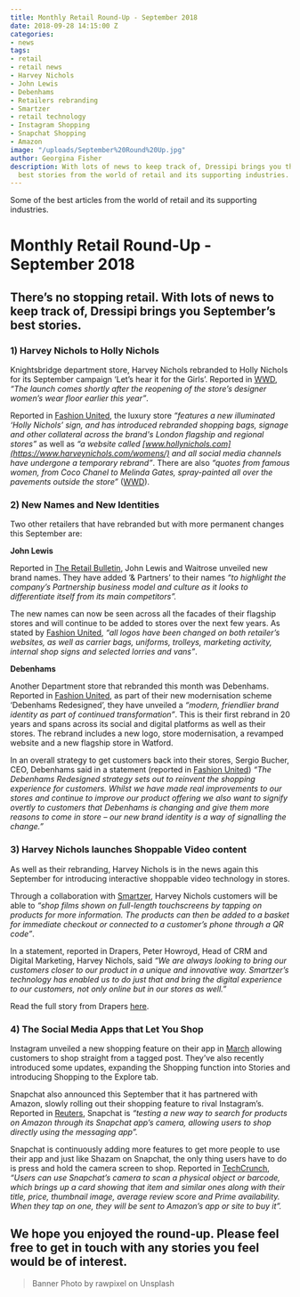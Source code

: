 ```yaml
---
title: Monthly Retail Round-Up - September 2018
date: 2018-09-28 14:15:00 Z
categories:
- news
tags:
- retail
- retail news
- Harvey Nichols
- John Lewis
- Debenhams
- Retailers rebranding
- Smartzer
- retail technology
- Instagram Shopping
- Snapchat Shopping
- Amazon
image: "/uploads/September%20Round%20Up.jpg"
author: Georgina Fisher
description: With lots of news to keep track of, Dressipi brings you this month's
  best stories from the world of retail and its supporting industries.
---
```


Some of the best articles from the world of retail and its supporting industries.

# Monthly Retail Round-Up - September 2018

## There’s no stopping retail. With lots of news to keep track of, Dressipi brings you September’s best stories.

### 1) Harvey Nichols to Holly Nichols

Knightsbridge department store, Harvey Nichols rebranded to Holly Nichols for its September campaign ‘Let’s hear it for the Girls’. Reported in [WWD](https://wwd.com/fashion-news/fashion-scoops/harvey-nichols-renamed-holly-nichols-1202782361/), *“The launch comes shortly after the reopening of the store’s designer women’s wear floor earlier this year”*.

Reported in [Fashion United](https://fashionunited.uk/news/retail/harvey-nichols-rebrands-as-holly-nichols-for-september/2018090438645), the luxury store *“features a new illuminated ‘Holly Nichols’ sign, and has introduced rebranded shopping bags, signage and other collateral across the brand's London flagship and regional stores”* as well as *“a website called [www.hollynichols.com](https://www.harveynichols.com/womens/) and all social media channels have undergone a temporary rebrand”*. There are also *“quotes from famous women, from Coco Chanel to Melinda Gates, spray-painted all over the pavements outside the store”* ([WWD](https://wwd.com/fashion-news/fashion-scoops/harvey-nichols-renamed-holly-nichols-1202782361/)).

### 2) New Names and New Identities

Two other retailers that have rebranded but with more permanent changes this September are:

**John Lewis**

Reported in [The Retail Bulletin](https://www.theretailbulletin.com/news/john-lewis-and-waitrose-unveil-new-brand-names-04-09-18/), John Lewis and Waitrose unveiled new brand names. They have added ‘& Partners’ to their names *“to highlight the company’s Partnership business model and culture as it looks to differentiate itself from its main competitors”.*

The new names can now be seen across all the facades of their flagship stores and will continue to be added to stores over the next few years. As stated by [Fashion United](https://fashionunited.uk/news/retail/john-lewis-adds-partners-as-part-of-rebrand/2018090438644), *“all logos have been changed on both retailer’s websites, as well as carrier bags, uniforms, trolleys, marketing activity, internal shop signs and selected lorries and vans”*. 

**Debenhams**

Another Department store that rebranded this month was Debenhams. Reported in [Fashion United](https://fashionunited.uk/news/retail/debenhams-launches-new-brand-identity/2018090438649), as part of their new modernisation scheme ‘Debenhams Redesigned’, they have unveiled a *“modern, friendlier brand identity as part of continued transformation”*. This is their first rebrand in 20 years and spans across its social and digital platforms as well as their stores. The rebrand includes a new logo, store modernisation, a revamped website and a new flagship store in Watford.

In an overall strategy to get customers back into their stores, Sergio Bucher, CEO, Debenhams said in a statement (reported in [Fashion United](https://fashionunited.uk/news/retail/debenhams-launches-new-brand-identity/2018090438649)) *“The Debenhams Redesigned strategy sets out to reinvent the shopping experience for customers. Whilst we have made real improvements to our stores and continue to improve our product offering we also want to signify overtly to customers that Debenhams is changing and give them more reasons to come in store – our new brand identity is a way of signalling the change.”*

### 3) Harvey Nichols launches Shoppable Video content

As well as their rebranding, Harvey Nichols is in the news again this September for introducing interactive shoppable video technology in stores.

Through a collaboration with [Smartzer](https://www.smartzer.com/), Harvey Nichols customers will be able to *“shop films shown on full-length touchscreens by tapping on products for more information. The products can then be added to a basket for immediate checkout or connected to a customer’s phone through a QR code”*. 

In a statement, reported in Drapers, Peter Howroyd, Head of CRM and Digital Marketing, Harvey Nichols, said *“We are always looking to bring our customers closer to our product in a unique and innovative way. Smartzer’s technology has enabled us to do just that and bring the digital experience to our customers, not only online but in our stores as well.”*

Read the full story from Drapers [here](https://www.drapersonline.com/7032214.article?utm_source=newsletter&utm_medium=email&utm_campaign=DR_EditorialNewsletters.Reg:%20Send%20-%20Daily%20News&mkt_tok=eyJpIjoiTTJJelltSTJORFpqTW1GayIsInQiOiJKRURUZlFzNFFsUmdmNk9hMXFSalJEVEVXSXVrelRQRktFaEhSV0JrZEJJaVhiRlArZW9kcWtpeTY0SVwvMk51VlAxMzJ0ZFhrYm03QUJuRmZQY256TmgyYys0WnFQR0tTUXJIdkZjXC9jU0pYMHNVckljYndNQmcyY2dVckhRaTl1In0%3D).

### 4) The Social Media Apps that Let You Shop

Instagram unveiled a new shopping feature on their app in [March](https://dressipi.com/blog/monthly-retail-round-up-march-2018/) allowing customers to shop straight from a tagged post. They’ve also recently introduced some updates, expanding the Shopping function into Stories and introducing Shopping to the Explore tab.

Snapchat also announced this September that it has partnered with Amazon, slowly rolling out their shopping feature to rival Instagram’s. Reported in [Reuters](https://www.reuters.com/article/us-snap-amazon-com/snapchat-ties-up-with-amazon-for-point-and-buy-idUSKCN1M424W), Snapchat is *“testing a new way to search for products on Amazon through its Snapchat app’s camera, allowing users to shop directly using the messaging app”.*

Snapchat is continuously adding more features to get more people to use their app and just like Shazam on Snapchat, the only thing users have to do is press and hold the camera screen to shop. Reported in [TechCrunch](https://techcrunch.com/2018/09/24/snapchat-amazon-visual-search/), *“Users can use Snapchat’s camera to scan a physical object or barcode, which brings up a card showing that item and similar ones along with their title, price, thumbnail image, average review score and Prime availability. When they tap on one, they will be sent to Amazon’s app or site to buy it”.*

## We hope you enjoyed the round-up. Please feel free to get in touch with any stories you feel would be of interest.

> Banner Photo by rawpixel on Unsplash
